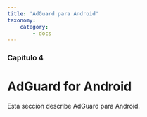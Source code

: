 ```yaml
---
title: 'AdGuard para Android'
taxonomy:
    category:
        - docs
---
```


### Capítulo 4

# AdGuard for Android

Esta sección describe AdGuard para Android.
